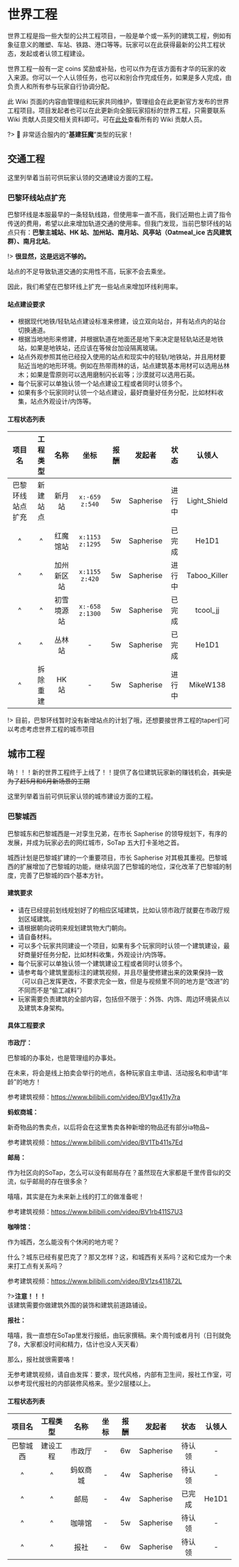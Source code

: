 # 世界工程

世界工程是指一些大型的公共工程项目，一般是单个或一系列的建筑工程，例如有象征意义的雕塑、车站、铁路、港口等等。玩家可以在此获得最新的公共工程状态，发起或者认领工程建设。

世界工程一般有一定 coins 奖励或补贴，也可以作为在该方面有才华的玩家的收入来源。你可以一个人认领任务，也可以和别合作完成任务，如果是多人完成，由负责人和所有参与玩家自行协调分配。

此 Wiki 页面的内容由管理组和玩家共同维护，管理组会在此更新官方发布的世界工程项目。项目发起者也可以在此更新向全服玩家招标的世界工程，只需要联系 Wiki 贡献人员提交相关资料即可。可在[此处](https://book.sotap.org/#/wiki/contributors)查看所有的 Wiki 贡献人员。

?> 💪 非常适合服内的“**基建狂魔**”类型的玩家！

## 交通工程

这里列举着当前可供玩家认领的交通建设方面的工程。

### 巴黎环线站点扩充

巴黎环线是本服最早的一条轻轨线路，但使用率一直不高，我们近期也上调了指令传送的费用，希望以此来增加轨道交通的使用率。但我门发现，当前巴黎环线的站点只有：**巴黎主城站、HK 站、加州站、南月站、风亭站（Oatmeal_ice 古风建筑群）、南月北站**。

!> **很显然，这是远远不够的。**

站点的不足导致轨道交通的实用性不高，玩家不会去乘坐。

因此，我们希望在巴黎环线上扩充一些站点来增加环线利用率。

#### 站点建设要求

- 根据现代地铁/轻轨站点建设标准来修建，设立双向站台，并有站点内的站台切换通道。
- 根据当地地形来修建，并根据轨道在地面还是地下来决定是轻轨站还是地铁站，如果是地铁站，还应该在等候台加设隔离玻璃。
- 站点外观参照其他已经投入使用的站点和现实中的轻轨/地铁站，并且用材要贴近当地的地形环境。例如在热带雨林的话，站点建筑基本用材可以选用丛林木；如果是雪原则可以选用磨制闪长岩等；沙漠就可以选用石英。
- 每个玩家可以单独认领一个站点建设工程或者同时认领多个。
- 如果有多个玩家同时认领一个站点建设，最好商量好任务分配，比如材料收集，站点外观设计/内饰等。

#### 工程状态列表

| 项目名 | 工程类型 | 名称 | 坐标 | 报酬 | 发起者 | 状态 | 认领人 | 
|:-:|:-:|:-:|:-:|:-:|:-:|:-:|:-:|
| 巴黎环线站点扩充 | 新建站点 | 新月站 | `x:-659 z:540` | 5w | Sapherise | 进行中 | Light_Shield |
| ^ | ^ | 红魔馆站 | `x:1153 z:1295` | 5w | Sapherise | 已完成 | He1D1 |
| ^ | ^ | 加州新区站 | `x:1155 z:420` | 5w | Sapherise | 进行中 | Taboo_Killer |
| ^ | ^ | 初雪境源站 | `x:-658 z:1300` | 5w | Sapherise | 已完成 | tcool_jj |
| ^ | ^ | 丛林站 | - | 5w | Sapherise | 已完成 | He1D1 |
| ^ | 拆除重建 | HK 站 | - | 5w | Sapherise | 进行中 | MikeW138 |

!> 目前，巴黎环线暂时没有新增站点的计划了哦，还想要接世界工程的taper们可以考虑考虑世界工程的城市项目

## 城市工程

呐！！！新的世界工程终于上线了！！提供了各位建筑玩家新的赚钱机会，~~其实是为了赶5月和6月新场景的工期~~

这里列举着当前可供玩家认领的城市建设方面的工程。

### 巴黎城西

巴黎城东和巴黎城西是一对孪生兄弟，在市长 Sapherise 的领导规划下，有序的发展，并成为玩家必去的网红城市，SoTap 五大打卡圣地之首。

城西计划是巴黎城扩建的一个重要项目，市长 Sapherise 对其极其重视。巴黎城西的扩展增加了巴黎城的功能，继续巩固了巴黎城的地位，深化改革了巴黎城的制度，完善了巴黎城的四个基本方针。

#### 建筑要求

- 请在已经提前划线规划好了的相应区域建筑，比如认领市政厅就要在市政厅规划区域建筑。
- 请根据朝向说明来规划建筑物大门朝向。
- 请自备材料。
- 可以多个玩家共同建设一个项目，如果有多个玩家同时认领一个建筑建设，最好商量好任务分配，比如材料收集，外观设计/内饰等。
- 每个玩家可以单独认领一个建筑建设工程或者同时认领多个。
- 请参考每个建筑里面标注的建筑视频，并且尽量使修建出来的效果保持一致（可以自己发挥更改，不要求完全一致，但是与视频里不同的地方是“改进”的不同而不是“偷工减料”）
- 玩家需要负责建筑的全部内容，包括但不限于：外饰、内饰、周边环境装点以及建筑本身架构。

#### 具体工程要求

**市政厅：**

巴黎城的办事处，也是管理组的办事处。

在未来，将会是线上拍卖会举行的地点，各种玩家自主申请、活动报名和申请“年龄”的地方！

参考建筑视频：https://www.bilibili.com/video/BV1gx411y7ra

**蚂蚁商城：**

新奇物品的售卖点，以后将会在这里售卖各种新增的物品还有部分ia物品~

参考建筑视频：https://www.bilibili.com/video/BV1Tb411s7Ed

**邮局：**

作为社区向的SoTap，怎么可以没有邮局存在？虽然现在大家都是千里传音似的交流，似乎邮局的存在很多余？

嘻嘻，其实是在为未来新上线的打工的做准备呢！

参考建筑视频：https://www.bilibili.com/video/BV1rb411S7U3

**咖啡馆：**

作为城西，怎么能没有个休闲的地方呢？

什么？城东已经有星巴克了？那又怎样？这，和城西有关系吗？这和它成为一个未来打工点有关系吗？

参考建筑视频：https://www.bilibili.com/video/BV1zs411872L

?>**注意！！！** <br> 
该建筑需要你做建筑外围的装饰和建筑前道路铺设。

**报社：**

嘻嘻，我一直想在SoTap里发行报纸，由玩家撰稿。来个周刊或者月刊（日刊就免了8，大家都没时间和精力，估计也没人天天看）

那么，报社就很需要咯！

无参考建筑视频，请自由发挥：要求，现代风格，内部有卫生间，报社工作室，可以参考现代报社的内部装修风格来。至少2层楼以上。

#### 工程状态列表

| 项目名 | 工程类型 | 名称 | 坐标 | 报酬 | 发起者 | 状态 | 认领人 | 
|:-:|:-:|:-:|:-:|:-:|:-:|:-:|:-:|
| 巴黎城西 | 建设工程 | 市政厅 | - | 6w | Sapherise | 待认领 | - |
| ^ | ^ | 蚂蚁商城 | - | 4w | Sapherise | 待认领 | - |
| ^ | ^ | 邮局 | - | 4w | Sapherise | 已完成 | He1D1 |
| ^ | ^ | 咖啡馆 | - | 5w | Sapherise | 待认领 | - |
| ^ | ^ | 报社 | - | 6w | Sapherise | 待认领 | - |
